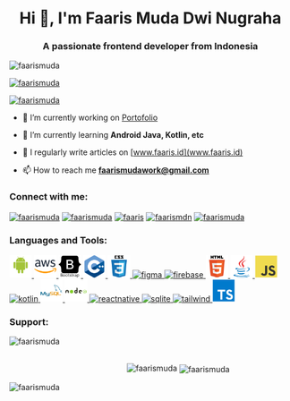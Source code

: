 <h1 align="center">Hi 👋, I'm Faaris Muda Dwi Nugraha</h1>
<h3 align="center">A passionate frontend developer from Indonesia</h3>

<p align="left"> <img src="https://komarev.com/ghpvc/?username=faarismuda&label=Profile%20views&color=0e75b6&style=flat" alt="faarismuda" /> </p>

<p align="left"> <a href="https://github.com/ryo-ma/github-profile-trophy"><img src="https://github-profile-trophy.vercel.app/?username=faarismuda" alt="faarismuda" /></a> </p>

<p align="left"> <a href="https://twitter.com/faarismuda" target="blank"><img src="https://img.shields.io/twitter/follow/faarismuda?logo=twitter&style=for-the-badge" alt="faarismuda" /></a> </p>

- 🔭 I’m currently working on [Portofolio](https://github.com/Applegreed/Rizkyhidayat)

- 🌱 I’m currently learning **Android Java, Kotlin, etc**

- 📝 I regularly write articles on [www.faaris.id](www.faaris.id)

- 📫 How to reach me **faarismudawork@gmail.com**

<h3 align="left">Connect with me:</h3>
<p align="left">
<a href="https://codepen.io/faarismuda" target="blank"><img align="center" src="https://raw.githubusercontent.com/rahuldkjain/github-profile-readme-generator/master/src/images/icons/Social/codepen.svg" alt="faarismuda" height="30" width="40" /></a>
<a href="https://twitter.com/faarismuda" target="blank"><img align="center" src="https://raw.githubusercontent.com/rahuldkjain/github-profile-readme-generator/master/src/images/icons/Social/twitter.svg" alt="faarismuda" height="30" width="40" /></a>
<a href="https://linkedin.com/in/faaris" target="blank"><img align="center" src="https://raw.githubusercontent.com/rahuldkjain/github-profile-readme-generator/master/src/images/icons/Social/linked-in-alt.svg" alt="faaris" height="30" width="40" /></a>
<a href="https://instagram.com/faarismdn" target="blank"><img align="center" src="https://raw.githubusercontent.com/rahuldkjain/github-profile-readme-generator/master/src/images/icons/Social/instagram.svg" alt="faarismdn" height="30" width="40" /></a>
<a href="https://dribbble.com/faarismuda" target="blank"><img align="center" src="https://raw.githubusercontent.com/rahuldkjain/github-profile-readme-generator/master/src/images/icons/Social/dribbble.svg" alt="faarismuda" height="30" width="40" /></a>
</p>

<h3 align="left">Languages and Tools:</h3>
<p align="left"> <a href="https://developer.android.com" target="_blank" rel="noreferrer"> <img src="https://raw.githubusercontent.com/devicons/devicon/master/icons/android/android-original-wordmark.svg" alt="android" width="40" height="40"/> </a> <a href="https://aws.amazon.com" target="_blank" rel="noreferrer"> <img src="https://raw.githubusercontent.com/devicons/devicon/master/icons/amazonwebservices/amazonwebservices-original-wordmark.svg" alt="aws" width="40" height="40"/> </a> <a href="https://getbootstrap.com" target="_blank" rel="noreferrer"> <img src="https://raw.githubusercontent.com/devicons/devicon/master/icons/bootstrap/bootstrap-plain-wordmark.svg" alt="bootstrap" width="40" height="40"/> </a> <a href="https://www.w3schools.com/cpp/" target="_blank" rel="noreferrer"> <img src="https://raw.githubusercontent.com/devicons/devicon/master/icons/cplusplus/cplusplus-original.svg" alt="cplusplus" width="40" height="40"/> </a> <a href="https://www.w3schools.com/css/" target="_blank" rel="noreferrer"> <img src="https://raw.githubusercontent.com/devicons/devicon/master/icons/css3/css3-original-wordmark.svg" alt="css3" width="40" height="40"/> </a> <a href="https://www.figma.com/" target="_blank" rel="noreferrer"> <img src="https://www.vectorlogo.zone/logos/figma/figma-icon.svg" alt="figma" width="40" height="40"/> </a> <a href="https://firebase.google.com/" target="_blank" rel="noreferrer"> <img src="https://www.vectorlogo.zone/logos/firebase/firebase-icon.svg" alt="firebase" width="40" height="40"/> </a> <a href="https://www.w3.org/html/" target="_blank" rel="noreferrer"> <img src="https://raw.githubusercontent.com/devicons/devicon/master/icons/html5/html5-original-wordmark.svg" alt="html5" width="40" height="40"/> </a> <a href="https://www.java.com" target="_blank" rel="noreferrer"> <img src="https://raw.githubusercontent.com/devicons/devicon/master/icons/java/java-original.svg" alt="java" width="40" height="40"/> </a> <a href="https://developer.mozilla.org/en-US/docs/Web/JavaScript" target="_blank" rel="noreferrer"> <img src="https://raw.githubusercontent.com/devicons/devicon/master/icons/javascript/javascript-original.svg" alt="javascript" width="40" height="40"/> </a> <a href="https://kotlinlang.org" target="_blank" rel="noreferrer"> <img src="https://www.vectorlogo.zone/logos/kotlinlang/kotlinlang-icon.svg" alt="kotlin" width="40" height="40"/> </a> <a href="https://www.mysql.com/" target="_blank" rel="noreferrer"> <img src="https://raw.githubusercontent.com/devicons/devicon/master/icons/mysql/mysql-original-wordmark.svg" alt="mysql" width="40" height="40"/> </a> <a href="https://nodejs.org" target="_blank" rel="noreferrer"> <img src="https://raw.githubusercontent.com/devicons/devicon/master/icons/nodejs/nodejs-original-wordmark.svg" alt="nodejs" width="40" height="40"/> </a> <a href="https://reactnative.dev/" target="_blank" rel="noreferrer"> <img src="https://reactnative.dev/img/header_logo.svg" alt="reactnative" width="40" height="40"/> </a> <a href="https://www.sqlite.org/" target="_blank" rel="noreferrer"> <img src="https://www.vectorlogo.zone/logos/sqlite/sqlite-icon.svg" alt="sqlite" width="40" height="40"/> </a> <a href="https://tailwindcss.com/" target="_blank" rel="noreferrer"> <img src="https://www.vectorlogo.zone/logos/tailwindcss/tailwindcss-icon.svg" alt="tailwind" width="40" height="40"/> </a> <a href="https://www.typescriptlang.org/" target="_blank" rel="noreferrer"> <img src="https://raw.githubusercontent.com/devicons/devicon/master/icons/typescript/typescript-original.svg" alt="typescript" width="40" height="40"/> </a> </p>

<h3 align="left">Support:</h3>
<p><a href="https://www.buymeacoffee.com/faarismuda"> <img align="left" src="https://cdn.buymeacoffee.com/buttons/v2/default-yellow.png" height="50" width="210" alt="faarismuda" /></a></p><br><br>

<p><img align="left" src="https://github-readme-stats.vercel.app/api/top-langs?username=faarismuda&show_icons=true&locale=en&layout=compact" alt="faarismuda" /></p>

<p>&nbsp;<img align="center" src="https://github-readme-stats.vercel.app/api?username=faarismuda&show_icons=true&locale=en" alt="faarismuda" /></p>

<p><img align="center" src="https://github-readme-streak-stats.herokuapp.com/?user=faarismuda&" alt="faarismuda" /></p>
